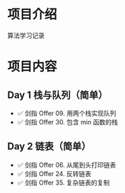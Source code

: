 # 项目介绍
算法学习记录

# 项目内容
## Day 1	栈与队列（简单）
- ✅ 剑指 Offer 09. 用两个栈实现队列
- ✅ 剑指 Offer 30. 包含 min 函数的栈

## Day 2	链表（简单）
- ✅ 剑指 Offer 06. 从尾到头打印链表
- ✅ 剑指 Offer 24. 反转链表
- ✅ 剑指 Offer 35. 复杂链表的复制

